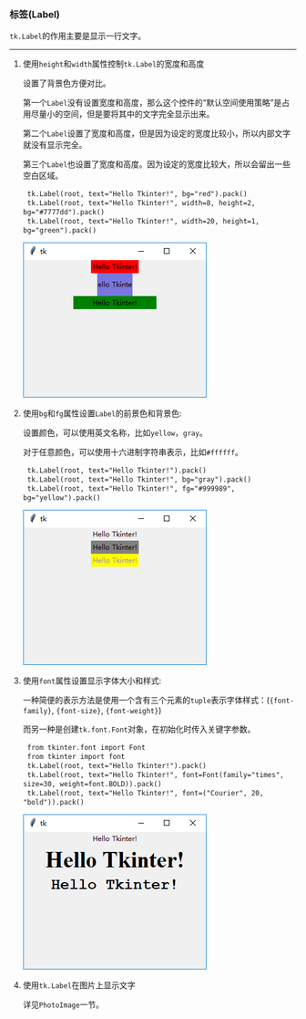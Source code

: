 ### 标签(Label)

`tk.Label`的作用主要是显示一行文字。

---------------------------
1. 使用`height`和`width`属性控制`tk.Label`的宽度和高度

    设置了背景色方便对比。
    
    第一个`Label`没有设置宽度和高度，那么这个控件的“默认空间使用策略”是占用尽量小的空间，但是要将其中的文字完全显示出来。
    
    第二个`Label`设置了宽度和高度，但是因为设定的宽度比较小，所以内部文字就没有显示完全。
    
    第三个`Label`也设置了宽度和高度。因为设定的宽度比较大，所以会留出一些空白区域。

        tk.Label(root, text="Hello Tkinter!", bg="red").pack()
        tk.Label(root, text="Hello Tkinter!", width=8, height=2, bg="#7777dd").pack()
        tk.Label(root, text="Hello Tkinter!", width=20, height=1, bg="green").pack()
        
    ![](static/24596b1c9f68b9ed79fc45ca9dbfacd5.png)
    
2. 使用`bg`和`fg`属性设置`Label`的前景色和背景色:

    设置颜色，可以使用英文名称，比如`yellow`，`gray`。
    
    对于任意颜色，可以使用十六进制字符串表示，比如`#ffffff`。
    
        tk.Label(root, text="Hello Tkinter!").pack()
        tk.Label(root, text="Hello Tkinter!", bg="gray").pack()
        tk.Label(root, text="Hello Tkinter!", fg="#999989", bg="yellow").pack()

    ![](static/c5699c2452b7536092540a17a7149473.png)
    
3. 使用`font`属性设置显示字体大小和样式:
    
    一种简便的表示方法是使用一个含有三个元素的`tuple`表示字体样式：(`{font-family}`, `{font-size}`, `{font-weight}`)
    
    而另一种是创建`tk.font.Font`对象，在初始化时传入关键字参数。
    
        from tkinter.font import Font
        from tkinter import font
        tk.Label(root, text="Hello Tkinter!").pack()
        tk.Label(root, text="Hello Tkinter!", font=Font(family="times", size=30, weight=font.BOLD)).pack()
        tk.Label(root, text="Hello Tkinter!", font=("Courier", 20, "bold")).pack()
    
    ![](static/21330a6bcbe5bb1dbcf1105ee2d30192.png)

4. 使用`tk.Label`在图片上显示文字

    详见`PhotoImage`一节。
